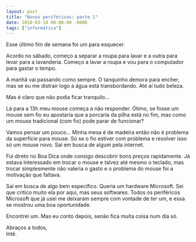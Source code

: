 ```yaml
---
layout: post
title: "Novos periféricos: parte 1"
date: 2010-03-18 08:00:00 -0000
tags: ["informática"]
---
```


Esse último fim de semana foi um para esquecer.

Acordo no sábado, começo a separar a roupa para lavar e a outra para levar para a lavanderia. Começo a lavar a roupa e vou para o computador para gastar o tempo.

A manhã vai passando como sempre. O tanquinho demora para encher, mas se eu me distrair logo a água está transbordando. Até aí tudo beleza.

Mas é claro que não podia ficar tranquilo…

Lá para a 13h meu mouse começa a não responder. Ótimo, se fosse um mouse sem fio eu apostaria que a porcaria da pilha está no fim, mas como um mouse tradicional (com fio) pode parar de funcionar?

Vamos pensar um pouco… Minha mesa é de madeira então não é problema da superfície para mouse. Só se  o fio estiver com problema e resolver isso só um mouse novo. Saí em busca de algum pela internet.

Fui direto no Boa Dica onde consigo descobrir bons preços rapidamente. Já estava interessado em trocar o mouse e talvez até mesmo o teclado, mas trocar simplesmente não valeria o gasto e o problema do mouse foi a motivação que faltava.

Saí em busca de algo bem específico. Queria um hardware Microsoft. Sei que critico muito ela por aqui, mas seus softwares. Todos os periféricos Microsoft que já usei me deixaram sempre com vontade de ter um, e essa se mostrou uma boa oportunidade.

Encontrei um.  Mas eu conto depois, senão fica muita coisa num dia só.

Abraços a todos,  
Inté.